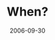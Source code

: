 ---
layout: message
category: message
series: "Wisdom"
title: "When?"
date: 2006-09-30
message_id: 49
---